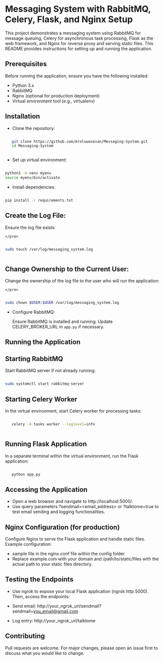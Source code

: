 # Messaging System with RabbitMQ, Celery, Flask, and Nginx Setup

   This project demonstrates a messaging system using RabbitMQ for message queuing, Celery for asynchronous task processing, Flask as the web framework, and Nginx for reverse proxy and serving static files. This README provides instructions for setting up and running the application.

## Prerequisites

   Before running the application, ensure you have the following installed:

   - Python 3.x
   - RabbitMQ
   - Nginx (optional for production deployment)
   - Virtual environment tool (e.g., virtualenv)

## Installation

   - Clone the repository:
   
   </pre>

   ``` bash

      git clone https://github.com/mroluwasesan/Messaging-System.git
      cd Messaging-System 
      
   ```
   </pre>

   -  Set up virtual environment:

   </pre>

   ``` bash

   python3 -m venv myenv
   source myenv/bin/activate

   ```

   </pre>

   - Install dependencies:

   </pre>

   ``` bash

   pip install -r requirements.txt
   
   ```

   </pre>


   ## Create the Log File:

   Ensure the log file exists:

    </pre>

   ```bash

   sudo touch /var/log/messaging_system.log
     
   ```

   </pre>

   ## Change Ownership to the Current User:
   Change the ownership of the log file to the user who will run the application:

    </pre>

   ```bash

   sudo chown $USER:$USER /var/log/messaging_system.log
  
   ```

   </pre>

   - Configure RabbitMQ:
   
      Ensure RabbitMQ is installed and running. Update CELERY_BROKER_URL in `app.py` if necessary.

   ## Running the Application

   ## Starting RabbitMQ
   
   Start RabbitMQ server if not already running:

   </pre>

   ``` bash

   sudo systemctl start rabbitmq-server

   ```

   </pre>

   ## Starting Celery Worker

   In the virtual environment, start Celery worker for processing tasks:

   </pre>

   ``` bash

      celery -A tasks worker --loglevel=info
      
   ```
   </pre>

   ## Running Flask Application
   
   In a separate terminal within the virtual environment, run the Flask application:

   </pre>

   ``` bash

      python app.py

   ```
   </pre>

   ## Accessing the Application
   - Open a web browser and navigate to http://localhost:5000/.
   - Use query parameters ?sendmail=<email_address> or ?talktome=true to test email sending and logging functionalities. 
   
   ## Nginx Configuration (for production)

   Configure Nginx to serve the Flask application and handle static files. Example configuration:
   - sample file in the nginx.conf file within the config folder.
   - Replace example.com with your domain and /path/to/static/files with the actual path to your static files directory.


   ## Testing the Endpoints
   - Use ngrok to expose your local Flask application (ngrok http 5000). Then, access the endpoints:

   - Send email: http://your_ngrok_url/sendmail?sendmail=you_email@gmail.com
   - Log entry: http://your_ngrok_url/talktome

   ## Contributing

   Pull requests are welcome. For major changes, please open an issue first to discuss what you would like to change.

